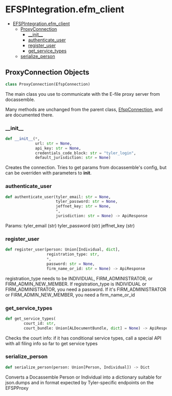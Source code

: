 # EFSPIntegration.efm_client

* [EFSPIntegration.efm\_client](#EFSPIntegration.efm_client)
  * [ProxyConnection](#EFSPIntegration.efm_client.ProxyConnection)
    * [\_\_init\_\_](#EFSPIntegration.efm_client.ProxyConnection.__init__)
    * [authenticate\_user](#EFSPIntegration.efm_client.ProxyConnection.authenticate_user)
    * [register\_user](#EFSPIntegration.efm_client.ProxyConnection.register_user)
    * [get\_service\_types](#EFSPIntegration.efm_client.ProxyConnection.get_service_types)
  * [serialize\_person](#EFSPIntegration.efm_client.serialize_person)


<a id="EFSPIntegration.efm_client.ProxyConnection"></a>

## ProxyConnection Objects

```python
class ProxyConnection(EfspConnection)
```

The main class you use to communicate with the E-file proxy server from docassemble.

Many methods are unchanged from the parent class, [EfspConnection](py_efsp_client#EfspConnection),
and are documented there.

<a id="EFSPIntegration.efm_client.ProxyConnection.__init__"></a>

### \_\_init\_\_

```python
def __init__(*,
             url: str = None,
             api_key: str = None,
             credentials_code_block: str = "tyler_login",
             default_jurisdiction: str = None)
```

Creates the connection. Tries to get params from docassemble&#x27;s config, but can
be overriden with parameters to __init__.

<a id="EFSPIntegration.efm_client.ProxyConnection.authenticate_user"></a>

### authenticate\_user

```python
def authenticate_user(tyler_email: str = None,
                      tyler_password: str = None,
                      jeffnet_key: str = None,
                      *,
                      jurisdiction: str = None) -> ApiResponse
```

Params:
tyler_email (str)
tyler_password (str)
jeffnet_key (str)

<a id="EFSPIntegration.efm_client.ProxyConnection.register_user"></a>

### register\_user

```python
def register_user(person: Union[Individual, dict],
                  registration_type: str,
                  *,
                  password: str = None,
                  firm_name_or_id: str = None) -> ApiResponse
```

registration_type needs to be INDIVIDUAL, FIRM_ADMINISTRATOR, or FIRM_ADMIN_NEW_MEMBER.
If registration_type is INDIVIDUAL or FIRM_ADMINISTRATOR, you need a password.
If it&#x27;s FIRM_ADMINISTRATOR or FIRM_ADMIN_NEW_MEMBER, you need a firm_name_or_id

<a id="EFSPIntegration.efm_client.ProxyConnection.get_service_types"></a>

### get\_service\_types

```python
def get_service_types(
        court_id: str,
        court_bundle: Union[ALDocumentBundle, dict] = None) -> ApiResponse
```

Checks the court info: if it has conditional service types, call a special API with all filing info so far to get service types

<a id="EFSPIntegration.efm_client.serialize_person"></a>

### serialize\_person

```python
def serialize_person(person: Union[Person, Individual]) -> Dict
```

Converts a Docassemble Person or Individual into a dictionary suitable for
json.dumps and in format expected by Tyler-specific endpoints on the EFSPProxy

